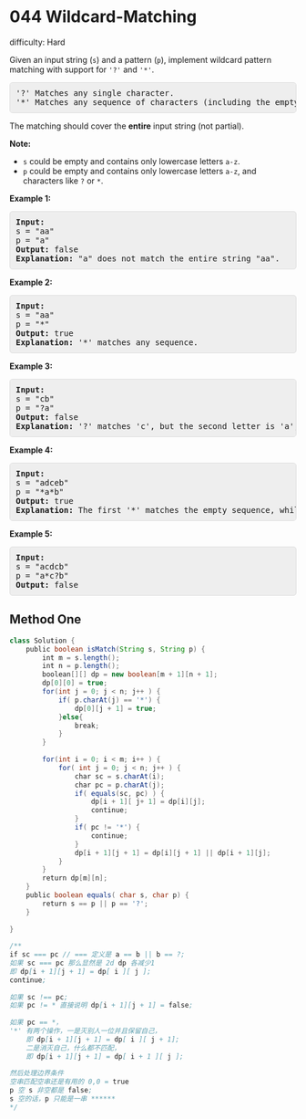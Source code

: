 # 044 Wildcard-Matching 
 
difficulty: Hard 
 
<style>
        section pre{
          background-color: #eee;
          border: 1px solid #ddd;
          padding:10px;
          border-radius: 5px;
        }
      </style>
<section>
<div><p>Given an input string (<code>s</code>) and a pattern (<code>p</code>), implement wildcard pattern matching with support for <code>'?'</code> and <code>'*'</code>.</p>
<pre>'?' Matches any single character.
'*' Matches any sequence of characters (including the empty sequence).
</pre>
<p>The matching should cover the <strong>entire</strong> input string (not partial).</p>
<p><strong>Note:</strong></p>
<ul>
	<li><code>s</code>&nbsp;could be empty and contains only lowercase letters <code>a-z</code>.</li>
	<li><code>p</code> could be empty and contains only lowercase letters <code>a-z</code>, and characters like <code><font face="monospace">?</font></code>&nbsp;or&nbsp;<code>*</code>.</li>
</ul>
<p><strong>Example 1:</strong></p>
<pre><strong>Input:</strong>
s = "aa"
p = "a"
<strong>Output:</strong> false
<strong>Explanation:</strong> "a" does not match the entire string "aa".
</pre>
<p><strong>Example 2:</strong></p>
<pre><strong>Input:</strong>
s = "aa"
p = "*"
<strong>Output:</strong> true
<strong>Explanation:</strong>&nbsp;'*' matches any sequence.
</pre>
<p><strong>Example 3:</strong></p>
<pre><strong>Input:</strong>
s = "cb"
p = "?a"
<strong>Output:</strong> false
<strong>Explanation:</strong>&nbsp;'?' matches 'c', but the second letter is 'a', which does not match 'b'.
</pre>
<p><strong>Example 4:</strong></p>
<pre><strong>Input:</strong>
s = "adceb"
p = "*a*b"
<strong>Output:</strong> true
<strong>Explanation:</strong>&nbsp;The first '*' matches the empty sequence, while the second '*' matches the substring "dce".
</pre>
<p><strong>Example 5:</strong></p>
<pre><strong>Input:</strong>
s = "acdcb"
p = "a*c?b"
<strong>Output:</strong> false
</pre>
</div></section>
 
 ## Method One 
 
``` Java
class Solution {
    public boolean isMatch(String s, String p) {
        int m = s.length();
        int n = p.length();
        boolean[][] dp = new boolean[m + 1][n + 1];
        dp[0][0] = true;
        for(int j = 0; j < n; j++ ) {
            if( p.charAt(j) == '*') {
                dp[0][j + 1] = true; 
            }else{
                break;
            }
        }
        
        for(int i = 0; i < m; i++ ) {
            for( int j = 0; j < n; j++ ) {
                char sc = s.charAt(i);
                char pc = p.charAt(j);
                if( equals(sc, pc) ) {
                    dp[i + 1][ j+ 1] = dp[i][j];
                    continue;
                }
                if( pc != '*') {
                    continue;
                }
                dp[i + 1][j + 1] = dp[i][j + 1] || dp[i + 1][j];
            }
        }
        return dp[m][n];
    }
    public boolean equals( char s, char p) {
        return s == p || p == '?';
    }
    
}
​
/**
if sc === pc // === 定义是 a == b || b == ?;
如果 sc === pc 那么显然是 2d dp 各减少1
即 dp[i + 1][j + 1] = dp[ i ][ j ];
continue;
​
如果 sc !== pc;
如果 pc != * 直接说明 dp[i + 1][j + 1] = false;
​
如果 pc == *，
'*' 有两个操作，一是灭别人一位并且保留自己，
    即 dp[i + 1][j + 1] = dp[ i ][ j + 1];
    二是消灭自己，什么都不匹配，
    即 dp[i + 1][j + 1] = dp[ i + 1 ][ j ];
    
然后处理边界条件
空串匹配空串还是有用的 0,0 = true
p 空 s 非空都是 false;
s 空的话，p 只能是一串 ******
*/
​
```